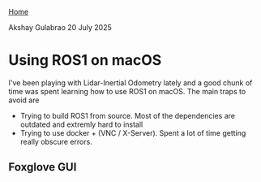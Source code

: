 [Home](./index.html)

Akshay Gulabrao 20 July 2025

# Using ROS1 on macOS
I've been playing with Lidar-Inertial Odometry lately and a good chunk of time was spent learning how to use ROS1 on macOS. The main traps to avoid are

- Trying to build ROS1 from source. Most of the dependencies are outdated and extremly hard to install
- Trying to use docker + (VNC / X-Server). Spent a lot of time getting really obscure errors.

## Foxglove GUI
